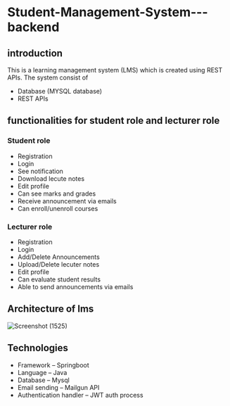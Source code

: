 # Student-Management-System---backend

## introduction

This is a learning management system (LMS) which is created using REST APIs. The system consist of 
- Database (MYSQL database)
- REST APIs

## functionalities for student role and lecturer role

### Student role
- Registration
- Login
- See notification
- Download lecute notes
- Edit profile
- Can see marks and grades
- Receive announcement via emails
- Can enroll/unenroll courses

### Lecturer role
- Registration
- Login
- Add/Delete Announcements
- Upload/Delete lecuter notes
- Edit profile
- Can evaluate student results
- Able to send announcements via emails

## Architecture of lms

![Screenshot (1525)](https://user-images.githubusercontent.com/73273550/179291616-abedb45f-2295-495c-846c-98237335da1a.png)

## Technologies
- Framework – Springboot
- Language – Java
- Database – Mysql
- Email sending – Mailgun API
- Authentication handler – JWT auth process







